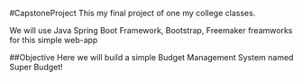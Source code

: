 #CapstoneProject
This my final project of one my college classes.

We will use Java Spring Boot Framework, Bootstrap, Freemaker freamworks for this simple web-app

##Objective
Here we will build a simple Budget Management System named Super Budget!


